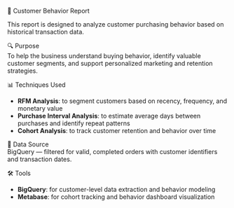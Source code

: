 🧠 Customer Behavior Report

This report is designed to analyze customer purchasing behavior based on historical transaction data.

🔍 Purpose  
To help the business understand buying behavior, identify valuable customer segments, and support personalized marketing and retention strategies.

📊 Techniques Used  
- **RFM Analysis**: to segment customers based on recency, frequency, and monetary value  
- **Purchase Interval Analysis**: to estimate average days between purchases and identify repeat patterns  
- **Cohort Analysis**: to track customer retention and behavior over time

🧾 Data Source  
BigQuery — filtered for valid, completed orders with customer identifiers and transaction dates.

🛠️ Tools  
- **BigQuery**: for customer-level data extraction and behavior modeling  
- **Metabase**: for cohort tracking and behavior dashboard visualization
